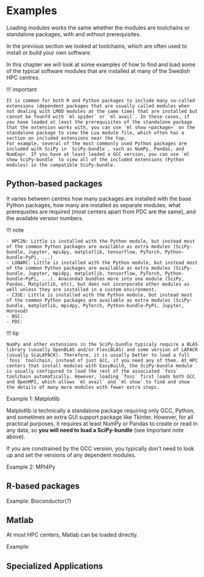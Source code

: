 # Examples

Loading modules works the same whether the modules are toolchains or standalone packages, with and without prerequisites. 

In the previous section we looked at toolchains, which are often used to install or build your own software. 

In this chapter we will look at some examples of how to find and load some of the typical software modules that are installed at many of the Swedish HPC centres. 


!!! important

    It is common for both R and Python packages to include many so-called extensions (dependent packages that are usually called modules when not dealing with LMOD modules at the same time) that are installed but cannot be founfd with `ml spider` or `ml avail`. In these cases, if you have loaded at least the prerequisites of the standalone package that the extension works with, you can use `ml show <package>` on the standalone package to view the Lua module file, which often has a section on included extensions near the top. 
    For example, several of the most commonly used Python packages are included with SciPy in `SciPy-bundle`, such as NumPy, Pandas, and NumExpr. If you have at least loaded a GCC version, you can use `ml show SciPy-bundle` to view all of the included extensions (Python modules) in the compatible SciPy-bundle.


## Python-based packages

It varies between centres how many packages are installed with the base Python packages, how many are installed as separate modules, what prerequsites are required (most centers apart from PDC are the same), and the available version numbers. 

!!! note 

    - HPC2N: Little is installed with the Python module, but instead most of the common Python packages are available as extra modules (SciPy-bundle, Jupyter, mpi4py, matplotlib, tensorflow, PyTorch, Python-bundle-PyPi, ...)
    - LUNARC: Little is installed with the Python module, but instead most of the common Python packages are available as extra modules (SciPy-bundle, Jupyter, mpi4py, matplotlib, tensorflow, PyTorch, Python-bundle-PyPi, ...). Anaconda3 bundles more into one module (SciPy, Pandas, Matplotlib, etc), but does not incorporate other modules as well unless they are installed in a custom environment.
    - C3SE: Little is installed with the Python module, but instead most of the common Python packages are available as extra modules (SciPy-bundle, matplotlib, mpi4py, PyTorch, Python-bundle-PyPi, Jupyter, Horovod) 
    - NSC: 
    - PDC:

!!! tip

    NumPy and other extensions in the SciPy-bundle typicaly require a BLAS library (usually OpenBLAS and/or FlexiBLAS) and some version of LAPACK (usually ScaLAPACK). Therefore, it is usually better to load a full `foss` toolchain, instead of just GCC, if you need any of them. At HPC centers that install modules with EasyBuild, the SciPy-bundle module is usually configured to load the rest of the associated `foss` toolchain automatically. However, loading `foss` first loads both GCC and OpenMPI, which allows `ml avail` and `ml show` to find and show the details of many more modules with fewer extra steps.
    

Example 1: Matplotlib

Matplotlib is technically a standalone package requiring only GCC, Python, and sometimes an extra GUI support package like Tkinter. However, for all practical purposes, it requires at least NumPy or Pandas to create or read in any data, so **you will need to load a SciPy-bundle** (see Important note above).

If you are constrained by the GCC version, you typically don't need to look up and set the versions of any dependent modules.


Example 2: MPI4Py



## R-based packages

Example: Bioconductor(?)

## Matlab

At most HPC centers, Matlab can be loaded directly.

Example:

## Specialized Applications

